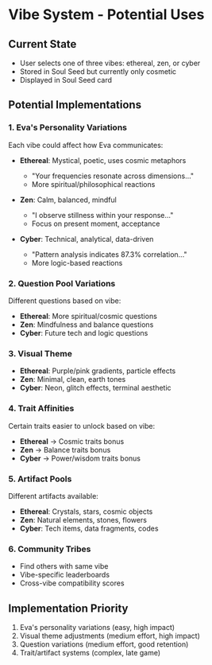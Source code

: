 # Vibe System - Potential Uses

## Current State
- User selects one of three vibes: ethereal, zen, or cyber
- Stored in Soul Seed but currently only cosmetic
- Displayed in Soul Seed card

## Potential Implementations

### 1. **Eva's Personality Variations**
Each vibe could affect how Eva communicates:

- **Ethereal**: Mystical, poetic, uses cosmic metaphors
  - "Your frequencies resonate across dimensions..."
  - More spiritual/philosophical reactions
  
- **Zen**: Calm, balanced, mindful
  - "I observe stillness within your response..."
  - Focus on present moment, acceptance
  
- **Cyber**: Technical, analytical, data-driven
  - "Pattern analysis indicates 87.3% correlation..."
  - More logic-based reactions

### 2. **Question Pool Variations**
Different questions based on vibe:

- **Ethereal**: More spiritual/cosmic questions
- **Zen**: Mindfulness and balance questions  
- **Cyber**: Future tech and logic questions

### 3. **Visual Theme**
- **Ethereal**: Purple/pink gradients, particle effects
- **Zen**: Minimal, clean, earth tones
- **Cyber**: Neon, glitch effects, terminal aesthetic

### 4. **Trait Affinities**
Certain traits easier to unlock based on vibe:
- **Ethereal** → Cosmic traits bonus
- **Zen** → Balance traits bonus
- **Cyber** → Power/wisdom traits bonus

### 5. **Artifact Pools**
Different artifacts available:
- **Ethereal**: Crystals, stars, cosmic objects
- **Zen**: Natural elements, stones, flowers
- **Cyber**: Tech items, data fragments, codes

### 6. **Community Tribes**
- Find others with same vibe
- Vibe-specific leaderboards
- Cross-vibe compatibility scores

## Implementation Priority
1. Eva's personality variations (easy, high impact)
2. Visual theme adjustments (medium effort, high impact)
3. Question variations (medium effort, good retention)
4. Trait/artifact systems (complex, late game) 